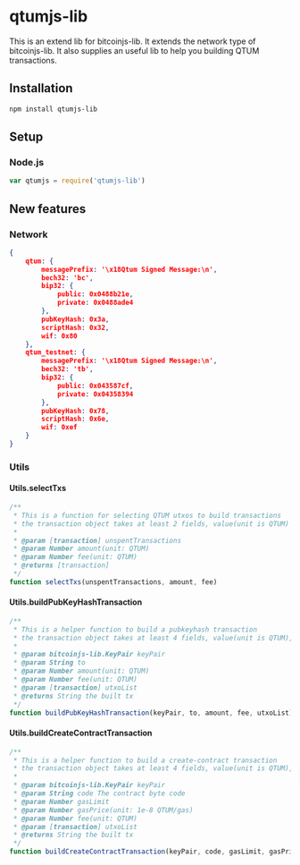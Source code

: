 # qtumjs-lib
This is an extend lib for bitcoinjs-lib.
It extends the network type of bitcoinjs-lib.
It also supplies an useful lib to help you building QTUM transactions.

## Installation
``` bash
npm install qtumjs-lib
```

## Setup
### Node.js
``` javascript
var qtumjs = require('qtumjs-lib')
```

## New features
### Network
```json
{
    qtum: {
        messagePrefix: '\x18Qtum Signed Message:\n',
        bech32: 'bc',
        bip32: {
            public: 0x0488b21e,
            private: 0x0488ade4
        },
        pubKeyHash: 0x3a,
        scriptHash: 0x32,
        wif: 0x80
    },
    qtum_testnet: {
        messagePrefix: '\x18Qtum Signed Message:\n',
        bech32: 'tb',
        bip32: {
            public: 0x043587cf,
            private: 0x04358394
        },
        pubKeyHash: 0x78,
        scriptHash: 0x6e,
        wif: 0xef
    }
}

```

### Utils
#### Utils.selectTxs
```javascript
/**
 * This is a function for selecting QTUM utxos to build transactions
 * the transaction object takes at least 2 fields, value(unit is QTUM) and confirmations
 *
 * @param [transaction] unspentTransactions
 * @param Number amount(unit: QTUM)
 * @param Number fee(unit: QTUM)
 * @returns [transaction]
 */
function selectTxs(unspentTransactions, amount, fee)
```
#### Utils.buildPubKeyHashTransaction
```javascript
/**
 * This is a helper function to build a pubkeyhash transaction
 * the transaction object takes at least 4 fields, value(unit is QTUM), confirmations, hash and pos
 *
 * @param bitcoinjs-lib.KeyPair keyPair
 * @param String to
 * @param Number amount(unit: QTUM)
 * @param Number fee(unit: QTUM)
 * @param [transaction] utxoList
 * @returns String the built tx
 */
function buildPubKeyHashTransaction(keyPair, to, amount, fee, utxoList)
```
#### Utils.buildCreateContractTransaction
```javascript
/**
 * This is a helper function to build a create-contract transaction
 * the transaction object takes at least 4 fields, value(unit is QTUM), confirmations, hash and pos
 *
 * @param bitcoinjs-lib.KeyPair keyPair
 * @param String code The contract byte code
 * @param Number gasLimit
 * @param Number gasPrice(unit: 1e-8 QTUM/gas)
 * @param Number fee(unit: QTUM)
 * @param [transaction] utxoList
 * @returns String the built tx
 */
function buildCreateContractTransaction(keyPair, code, gasLimit, gasPrice, fee, utxoList)
```